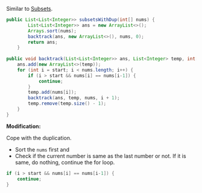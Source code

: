 Similar to [Subsets](https://github.com/kwy518/leetcode/new/master/src/0078_Subsets).

```java
public List<List<Integer>> subsetsWithDup(int[] nums) {
        List<List<Integer>> ans = new ArrayList<>();
        Arrays.sort(nums);
        backtrack(ans, new ArrayList<>(), nums, 0);
        return ans;
    }
    
public void backtrack(List<List<Integer>> ans, List<Integer> temp, int[] nums, int start) {
    ans.add(new ArrayList<>(temp));
    for (int i = start; i < nums.length; i++) {
        if (i > start && nums[i] == nums[i-1]) {
            continue;
        }
        temp.add(nums[i]);
        backtrack(ans, temp, nums, i + 1);
        temp.remove(temp.size() - 1);
    }
}
```

__Modification:__

Cope with the duplication.

  - Sort the `nums` first and
  - Check if the current number is same as the last number or not. If it is same, do nothing, continue the for loop.

```java
if (i > start && nums[i] == nums[i-1]) {
    continue;
}
```
